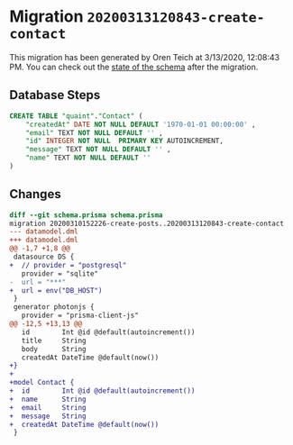 # Migration `20200313120843-create-contact`

This migration has been generated by Oren Teich at 3/13/2020, 12:08:43 PM.
You can check out the [state of the schema](./schema.prisma) after the migration.

## Database Steps

```sql
CREATE TABLE "quaint"."Contact" (
    "createdAt" DATE NOT NULL DEFAULT '1970-01-01 00:00:00' ,
    "email" TEXT NOT NULL DEFAULT '' ,
    "id" INTEGER NOT NULL  PRIMARY KEY AUTOINCREMENT,
    "message" TEXT NOT NULL DEFAULT '' ,
    "name" TEXT NOT NULL DEFAULT '' 
) 
```

## Changes

```diff
diff --git schema.prisma schema.prisma
migration 20200310152226-create-posts..20200313120843-create-contact
--- datamodel.dml
+++ datamodel.dml
@@ -1,7 +1,8 @@
 datasource DS {
+  // provider = "postgresql"
   provider = "sqlite"
-  url = "***"
+  url = env("DB_HOST")
 }
 generator photonjs {
   provider = "prisma-client-js"
@@ -12,5 +13,13 @@
   id        Int @id @default(autoincrement())
   title     String
   body      String
   createdAt DateTime @default(now())
+}
+
+model Contact {
+  id        Int @id @default(autoincrement())
+  name      String
+  email     String
+  message   String
+  createdAt DateTime @default(now())
 }
```


